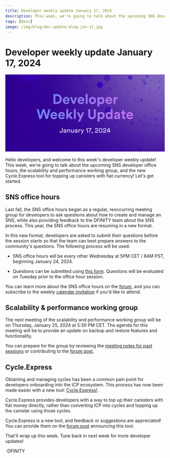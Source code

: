 ```yaml
---
title: Developer weekly update January 17, 2024
description: This week, we're going to talk about the upcoming SNS developer office hours, the scalability and performance working group, and the new Cycle.Express tool for topping up canisters with fiat currency!
tags: [Devs]
image: /img/blog/dev-update-blog-jan-17.jpg
---
```


# Developer weekly update January 17, 2024

![January 17 2024](../../static/img/blog/dev-update-blog-jan-17.jpg)

Hello developers, and welcome to this week's developer weekly update! This week, we're going to talk about the upcoming SNS developer office hours, the scalability and performance working group, and the new Cycle.Express tool for topping up canisters with fiat currency! Let's get started.

## SNS office hours

Last fall, the SNS office hours began as a regular, reoccurring meeting group for developers to ask questions about how to create and manage an SNS, while also providing feedback to the DFINITY team about the SNS process. This year, the SNS office hours are resuming in a new format. 

In this new format, developers are asked to submit their questions before the session starts so that the team can best prepare answers to the community's questions. The following process will be used:

- SNS office hours will be every other Wednesday at 5PM CET / 8AM PST, beginning January 24, 2024.

- Questions can be submitted using [this form](https://airtable.com/appnzpIOLS42Nqv6G/pagethaq2ZGIO5j9Y/form). Questions will be evaluated on Tuesday prior to the office hour session. 

You can learn more about the SNS office hours on the [forum](https://forum.dfinity.org/t/sns-office-hours-format-2024/26407), and you can subscribe to the weekly [calendar invitation](https://airtable.com/appnzpIOLS42Nqv6G/shrAtmnN4gOxcIuq3) if you'd like to attend. 


## Scalability & performance working group

The next meeting of the scalability and performance working group will be on Thursday, January 25, 2024 at 5:30 PM CET. The agenda for this meeting will be to provide an update on backup and restore features and functionality. 

You can prepare for the group by reviewing the [meeting notes for past sessions](https://drive.google.com/drive/folders/1DADNPf7HJjgu2lzny7ZuzxT1VcVebqtI?usp=sharing) or contributing to the [forum post](https://forum.dfinity.org/t/technical-working-group-scalability-performance/14265).


## Cycle.Express

Obtaining and managing cycles has been a common pain point for developers onboarding into the ICP ecosystem. This process has now been made easier with a new tool: [Cycle.Express!](https://cycle.express/).

Cycle.Express provides developers with a way to top up their canisters with fiat money directly, rather than converting ICP into cycles and topping up the canister using those cycles. 

Cycle.Express is a new tool, and feedback or suggestions are appreciated! You can provide them on the [forum post](https://forum.dfinity.org/t/introduce-cycle-express-pay-credit-cards-to-get-cycles-at-steep-discount/25919) announcing this tool. 

That'll wrap up this week. Tune back in next week for more developer updates!

-DFINITY



